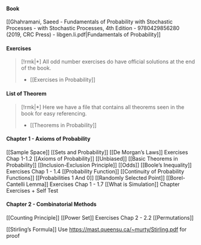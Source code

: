 
#### Book
[[Ghahramani, Saeed - Fundamentals of Probability with Stochastic Processes - with Stochastic Processes, 4th Edition - 9780429856280 (2019, CRC Press) - libgen.li.pdf|Fundamentals of Probability]]
#### Exercises
>[!rmk|*]
>All odd number exercises do have official solutions at the end of the book.
>- [[Exercises in Probability]]

#### List of Theorem
>[!rmk|*]
>Here we have a file that contains all theorems seen in the book for easy referencing.
>- [[Theorems in Probability]]

#### Chapter 1 - Axioms of Probability
[[Sample Space]]
[[Sets and Probability]]
[[De Morgan’s Laws]]
Exercises Chap 1-1.2
[[Axioms of Probability]]
[[Unbiased]] 
[[Basic Theorems in Probability]] 
[[Inclusion-Exclusion Principle]]
[[Odds]] 
[[Boole’s Inequality]] 
Exercises Chap 1 - 1.4
[[Probability Function]]
[[Continuity of Probability Functions]]
[[Probabilities 1 And 0]] 
[[Randomly Selected Point]] 
[[Borel-Cantelli Lemma]]
Exercises Chap 1 - 1.7
[[What is Simulation]]
Chapter Exercises + Self Test
#### Chapter 2 - Combinatorial Methods
[[Counting Principle]]
[[Power Set]]
Exercises Chap 2 - 2.2
[[Permutations]]










[[Stirling’s Formula]] Use https://mast.queensu.ca/~murty/Stirling.pdf for proof






